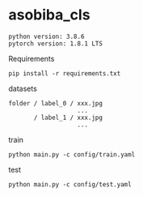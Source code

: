 # asobiba_cls

    python version: 3.8.6
    pytorch version: 1.8.1 LTS

Requirements

    pip install -r requirements.txt

datasets

    folder / label_0 / xxx.jpg
                       ...
           / label_1 / xxx.jpg
                       ...

train

    python main.py -c config/train.yaml

test

    python main.py -c config/test.yaml
